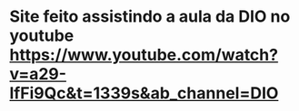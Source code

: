 # Site feito assistindo a aula da DIO no youtube https://www.youtube.com/watch?v=a29-lfFi9Qc&t=1339s&ab_channel=DIO